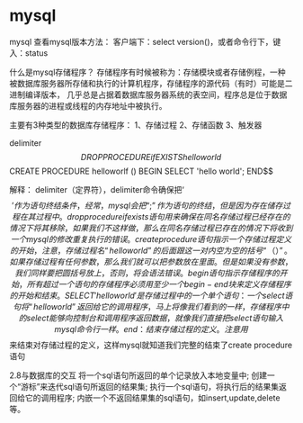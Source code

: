 # mysql
mysql
查看mysql版本方法：
客户端下：select version()，或者命令行下，键入：status

什么是mysql存储程序？
存储程序有时候被称为：存储模块或者存储例程，一种被数据库服务器所存储和执行的计算机程序，存储程序的源代码（有时）可能是二进制编译版本，
几乎总是占据着数据库服务器系统的表空间，程序总是位于数据库服务器的进程或线程的内存地址中被执行。

主要有3种类型的数据库存储程序：
1、存储过程
2、存储函数
3、触发器

delimiter $$
DROP PROCEDURE if EXISTS helloworld$$
CREATE PROCEDURE helloworlf ()
BEGIN 
    SELECT 'hello world';
END$$

解释：
delimiter（定界符），delimiter命令确保把‘$$’作为语句终结条件，经常，mysql会把“;”作为语句的终结，但是因为存在储存过程在其过程中。
drop procedure if exists语句用来确保在同名存储过程已经存在的情况下将其移除，如果我们不这样做，那么在同名存储过程已存在的情况下将收到一个mysql的修改重复执行的错误。
create procedure 语句指示一个存储过程定义的开始，注意，存储过程名“helloworld”的后面跟这一对内空为空的括号“（）”。如果存储过程有任何参数，那么我们就可以把参数放在里面。但是如果没有参数，我们同样要把圆括号放上，否则，将会语法错误。
begin语句指示存储程序的开始，所有超过一个语句的存储程序必须用至少一个begin-end块来定义存储程序的开始和结束。
SELECT 'hello world'是存储过程中的一个单个语句：一个select语句将“helloworld”返回给它的调用程序，马上将像我们看到的一样，存储程序中的select能够向控制台和调用程序返回数据，就像我们直接把select语句输入mysql命令行一样。
end：结束存储过程的定义。注意用$$来结束对存储过程的定义，这样mysql就知道我们完整的结束了create procedure语句

2.8与数据库的交互
将一个sql语句所返回的单个记录放入本地变量中;
创建一个“游标”来迭代sql语句所返回的结果集;
执行一个sql语句，将执行后的结果集返回给它的调用程序;
内嵌一个不返回结果集的sql语句，如insert,update,delete等。

